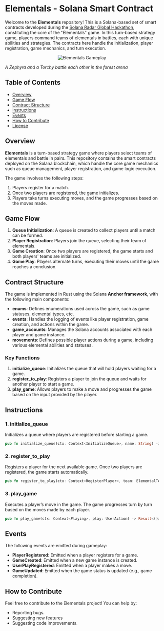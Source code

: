 # Elementals - Solana Smart Contract

Welcome to the **Elementals** repository! This is a Solana-based set of smart contracts developed during the [Solana Radar Global Hackathon](https://www.colosseum.org/radar), constituting the core of the "Elementals" game. In this turn-based strategy game, players command teams of elementals in battles, each with unique abilities and strategies. The contracts here handle the initialization, player registration, game mechanics, and turn execution.

<p align="center">
  <img src="https://github.com/user-attachments/assets/076b1553-6fcb-42b8-a145-aced96b0f377" alt="Elementals Gameplay" />
</p>

*A Zephyra and a Torchy battle each other in the forest arena*


## Table of Contents

- [Overview](#overview)
- [Game Flow](#game-flow)
- [Contract Structure](#contract-structure)
- [Instructions](#instructions)
- [Events](#events)
- [How to Contribute](#how-to-contribute)
- [License](#license)

## Overview

**Elementals** is a turn-based strategy game where players select teams of elementals and battle in pairs. This repository contains the smart contracts deployed on the Solana blockchain, which handle the core game mechanics such as queue management, player registration, and game logic execution.

The game involves the following steps:
1. Players register for a match.
2. Once two players are registered, the game initializes.
3. Players take turns executing moves, and the game progresses based on the moves made.

## Game Flow

1. **Queue Initialization**: A queue is created to collect players until a match can be formed.
2. **Player Registration**: Players join the queue, selecting their team of elementals.
3. **Game Creation**: Once two players are registered, the game starts and both players' teams are initialized.
4. **Game Play**: Players alternate turns, executing their moves until the game reaches a conclusion.

## Contract Structure

The game is implemented in Rust using the Solana **Anchor framework**, with the following main components:

- **enums**: Defines enumerations used across the game, such as game statuses, elemental types, etc.
- **events**: Handles the logging of events like player registration, game creation, and actions within the game.
- **game_accounts**: Manages the Solana accounts associated with each player and game instance.
- **movements**: Defines possible player actions during a game, including various elemental abilities and statuses.

### Key Functions

1. **initialize_queue**: Initializes the queue that will hold players waiting for a game.
2. **register_to_play**: Registers a player to join the queue and waits for another player to start a game.
3. **play_game**: Allows players to make a move and progresses the game based on the input provided by the player.

## Instructions

### 1. **initialize_queue**

Initializes a queue where players are registered before starting a game.

```rust
pub fn initialize_queue(ctx: Context<InitializeQueue>, name: String) -> Result<()>
```

### 2. **register_to_play**

Registers a player for the next available game. Once two players are registered, the game starts automatically.

```rust
pub fn register_to_play(ctx: Context<RegisterPlayer>, team: ElementalTeamInput) -> Result<()>
```

### 3. **play_game**

Executes a player’s move in the game. The game progresses turn by turn based on the moves made by each player.

```rust
pub fn play_game(ctx: Context<Playing>, play: UserAction) -> Result<()>
```

## Events

The following events are emitted during gameplay:

- **PlayerRegistered**: Emitted when a player registers for a game.
- **GameCreated**: Emitted when a new game instance is created.
- **UserPlayRegistered**: Emitted when a player makes a move.
- **GameUpdated**: Emitted when the game status is updated (e.g., game completion).

## How to Contribute

Feel free to contribute to the Elementals project! You can help by:
- Reporting bugs.
- Suggesting new features
- Suggesting code improvements.
